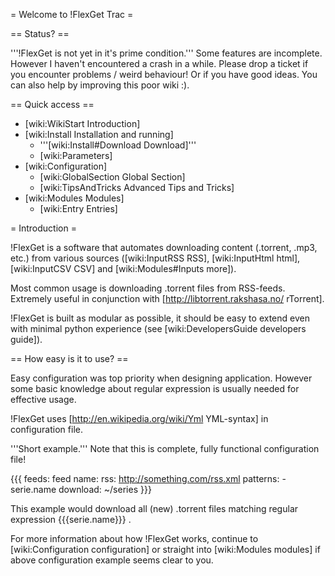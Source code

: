 = Welcome to !FlexGet Trac =

== Status? ==

'''!FlexGet is not yet in it's prime condition.''' Some features are incomplete. However I haven't encountered a crash in a while. Please drop a ticket if you encounter problems / weird behaviour! Or if you have good ideas. You can also help by improving this poor wiki :).

== Quick access ==

 * [wiki:WikiStart Introduction]
 * [wiki:Install Installation and running]
   * '''[wiki:Install#Download Download]'''
   * [wiki:Parameters]
 * [wiki:Configuration]
   * [wiki:GlobalSection Global Section]
   * [wiki:TipsAndTricks Advanced Tips and Tricks]
 * [wiki:Modules Modules]
   * [wiki:Entry Entries]

= Introduction =

!FlexGet is a software that automates downloading content (.torrent, .mp3, etc.) from various 
sources ([wiki:InputRSS RSS], [wiki:InputHtml html], [wiki:InputCSV CSV] and [wiki:Modules#Inputs more]). 

Most common usage is downloading .torrent files from RSS-feeds. Extremely useful in conjunction with [http://libtorrent.rakshasa.no/ rTorrent].

!FlexGet is built as modular as possible, it should be easy to extend even with minimal python experience (see [wiki:DevelopersGuide developers guide]).

== How easy is it to use? ==

Easy configuration was top priority when designing application. However some basic knowledge 
about regular expression is usually needed for effective usage.

!FlexGet uses [http://en.wikipedia.org/wiki/Yml YML-syntax] in configuration file.

'''Short example.''' Note that this is complete, fully functional configuration file!

{{{
feeds:
  feed name:
    rss: http://something.com/rss.xml
    patterns:
      - serie.name
    download: ~/series
}}}

This example would download all (new) .torrent files matching regular expression {{{serie.name}}} .

For more information about how !FlexGet works, continue to [wiki:Configuration configuration] or straight into [wiki:Modules modules] if above configuration example seems clear to you.
